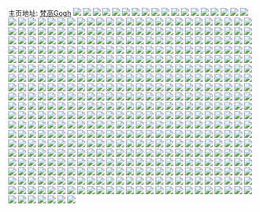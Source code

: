 主页地址: [梵高Gogh](https://weibo.com/u/1617010800) 
![](https://wx4.sinaimg.cn/mw2000/6061a070ly1gbdnd5zg1uj20u00u079x.jpg) 
![](https://wx4.sinaimg.cn/mw2000/6061a070ly1gbdnd8tidjj22o02o0npf.jpg) 
![](https://wx4.sinaimg.cn/mw2000/6061a070ly1gbdnd9nvcjj20xc0xcdtx.jpg) 
![](https://wx4.sinaimg.cn/mw2000/6061a070ly1gbdnhoi6cej21hc0u0q6r.jpg) 
![](https://wx4.sinaimg.cn/mw2000/6061a070ly1gb8yx57a8mj21hc0u0qku.jpg) 
![](https://wx4.sinaimg.cn/mw2000/6061a070ly1gb82yrov8mj213m5gr4qp.jpg) 
![](https://wx4.sinaimg.cn/mw2000/6061a070ly1gb38uq3o7qj20u01hc797.jpg) 
![](https://wx4.sinaimg.cn/mw2000/6061a070ly1gb38uqig13j20u01hc0zk.jpg) 
![](https://wx4.sinaimg.cn/mw2000/6061a070ly1gb38uqthdoj20u01hcn3q.jpg) 
![](https://wx4.sinaimg.cn/mw2000/6061a070ly1gb38ur4g1bj20u00rggp9.jpg) 
![](https://wx4.sinaimg.cn/mw2000/6061a070ly1gazzan7guej21hc1hc4qq.jpg) 
![](https://wx4.sinaimg.cn/mw2000/6061a070ly1gaobus5rpcj20xc0xcx0i.jpg) 
![](https://wx4.sinaimg.cn/mw2000/6061a070ly1gaoburu59uj20xc0xc4jw.jpg) 
![](https://wx4.sinaimg.cn/mw2000/6061a070ly1ga8v4qfbs3j20u00u07nf.jpg) 
![](https://wx4.sinaimg.cn/mw2000/6061a070ly1ga8svv19e4j215o1qikjl.jpg) 
![](https://wx4.sinaimg.cn/mw2000/6061a070ly1ga8svw2i7bj215o1qinpd.jpg) 
![](https://wx4.sinaimg.cn/mw2000/6061a070ly1ga8svxgp1oj215o5scb2e.jpg) 
![](https://wx4.sinaimg.cn/mw2000/6061a070ly1ga8svvg83qj20u01hcans.jpg) 
![](https://wx4.sinaimg.cn/mw2000/6061a070ly1g9xp0w4jrqj20s90s91b0.jpg) 
![](https://wx4.sinaimg.cn/mw2000/6061a070ly1g9xp0wlaohj20s70s7kbx.jpg) 
![](https://wx4.sinaimg.cn/mw2000/6061a070ly1g9xp0wz3xhj20s80s9dxf.jpg) 
![](https://wx4.sinaimg.cn/mw2000/6061a070ly1g9xp0x9i4cj20s50s4as7.jpg) 
![](https://wx4.sinaimg.cn/mw2000/6061a070ly1g9xiuibrskj22o02o0qv6.jpg) 
![](https://wx4.sinaimg.cn/mw2000/6061a070ly1g9xiulwfl0j22o02o0kjm.jpg) 
![](https://wx4.sinaimg.cn/mw2000/6061a070ly1g9xiuq3urvj22o02o01kz.jpg) 
![](https://wx4.sinaimg.cn/mw2000/6061a070ly1g9xiuvscqxj22o02o0npe.jpg) 
![](https://wx4.sinaimg.cn/mw2000/6061a070ly1g9xiv07r73j22o02o01kz.jpg) 
![](https://wx4.sinaimg.cn/mw2000/6061a070ly1g9xiw43x6pj21o01o07wj.jpg) 
![](https://wx4.sinaimg.cn/mw2000/6061a070ly1g9qkyrecr9j21jk1jkkjm.jpg) 
![](https://wx4.sinaimg.cn/mw2000/6061a070ly1g9qkysg55aj20jg0jgt9n.jpg) 
![](https://wx4.sinaimg.cn/mw2000/6061a070ly1g9lhese749j20c80c80t7.jpg) 
![](https://wx4.sinaimg.cn/mw2000/6061a070ly1g9imid0q8mj21c01c0u0x.jpg) 
![](https://wx4.sinaimg.cn/mw2000/6061a070ly1g9imifnchdj21c01c07wi.jpg) 
![](https://wx4.sinaimg.cn/mw2000/6061a070ly1g9imihbyyhj21c01c0kjl.jpg) 
![](https://wx4.sinaimg.cn/mw2000/6061a070ly1g9imii4skej20u00mi7kt.jpg) 
![](https://wx4.sinaimg.cn/mw2000/6061a070ly1g9imik4g4zj21c01c01ky.jpg) 
![](https://wx4.sinaimg.cn/mw2000/6061a070ly1g9imiq53xxj215o4mox6q.jpg) 
![](https://wx4.sinaimg.cn/mw2000/6061a070ly1g9f9qws6khj22o02o0kjm.jpg) 
![](https://wx4.sinaimg.cn/mw2000/6061a070ly1g9f9r62g04j22o02o0b2b.jpg) 
![](https://wx4.sinaimg.cn/mw2000/6061a070ly1g978fxasz3j22o02o0u0x.jpg) 
![](https://wx4.sinaimg.cn/mw2000/6061a070ly1g978fxw2ifj21c01c07wh.jpg) 
![](https://wx4.sinaimg.cn/mw2000/6061a070ly1g966q8yf7aj20tz0u0q5w.jpg) 
![](https://wx4.sinaimg.cn/mw2000/6061a070ly1g94mcg61fdj20u00u0wgx.jpg) 
![](https://wx4.sinaimg.cn/mw2000/6061a070ly1g91dhcwxdpj20sc0sbq8p.jpg) 
![](https://wx4.sinaimg.cn/mw2000/6061a070ly1g8yh3starqj218g0zkafj.jpg) 
![](https://wx4.sinaimg.cn/mw2000/6061a070ly1g8tj9bxvo6j21hc0u04qp.jpg) 
![](https://wx4.sinaimg.cn/mw2000/6061a070ly1g8sahqcflnj20qe1axwxu.jpg) 
![](https://wx4.sinaimg.cn/mw2000/6061a070ly1g8rztmuqksj215o5scx6s.jpg) 
![](https://wx4.sinaimg.cn/mw2000/6061a070ly1g8rztp56ryj215o5h31kz.jpg) 
![](https://wx4.sinaimg.cn/mw2000/6061a070ly1g8rztq78qxj215o9o3npf.jpg) 
![](https://wx4.sinaimg.cn/mw2000/6061a070ly1g8rztrf1zlj215o6nl4qs.jpg) 
![](https://wx4.sinaimg.cn/mw2000/6061a070ly1g8n5y644duj21jk15oqv5.jpg) 
![](https://wx4.sinaimg.cn/mw2000/6061a070ly1g8kxngtuozj21hc0u0npd.jpg) 
![](https://wx4.sinaimg.cn/mw2000/6061a070ly1g8hi3ct2fzj20u0140tt7.jpg) 
![](https://wx4.sinaimg.cn/mw2000/6061a070ly1g8hi39t2iyj21c01c01ky.jpg) 
![](https://wx4.sinaimg.cn/mw2000/6061a070ly1g8hi375mymj20u01hc4qp.jpg) 
![](https://wx4.sinaimg.cn/mw2000/6061a070ly1g8hi4ia77rj21101ji4qq.jpg) 
![](https://wx4.sinaimg.cn/mw2000/6061a070ly1g8hi4lfdvvj21c01c0qv5.jpg) 
![](https://wx4.sinaimg.cn/mw2000/6061a070ly1g8hi4ovja3j215o1jkb2a.jpg) 
![](https://wx4.sinaimg.cn/mw2000/6061a070ly1g8asnnqcxej20rs15on5r.jpg) 
![](https://wx4.sinaimg.cn/mw2000/6061a070ly1g896cdx5faj21900u0jxt.jpg) 
![](https://wx4.sinaimg.cn/mw2000/6061a070ly1g852srin7mj215o9ggqva.jpg) 
![](https://wx4.sinaimg.cn/mw2000/6061a070ly1g852svdljij215ob9mqvb.jpg) 
![](https://wx4.sinaimg.cn/mw2000/6061a070ly1g852sypfkaj215o711hdx.jpg) 
![](https://wx4.sinaimg.cn/mw2000/6061a070ly1g852usgxo1j20dc09qgmc.jpg) 
![](https://wx4.sinaimg.cn/mw2000/6061a070ly1g78jty27ggj21hc0u01kx.jpg) 
![](https://wx4.sinaimg.cn/mw2000/6061a070ly1g78jtytsf2j215o2luhdt.jpg) 
![](https://wx4.sinaimg.cn/mw2000/6061a070ly1g7zvmppgyyj20sg0sg430.jpg) 
![](https://wx4.sinaimg.cn/mw2000/6061a070ly1g7wrxui2coj20u0165grw.jpg) 
![](https://wx4.sinaimg.cn/mw2000/6061a070ly1g7olld1sfwj22xk1mc4qp.jpg) 
![](https://wx4.sinaimg.cn/mw2000/6061a070ly1g7l6y2jr6kj20sc120jwc.jpg) 
![](https://wx4.sinaimg.cn/mw2000/6061a070ly1g7l6y2yiz2j20sc0l9go0.jpg) 
![](https://wx4.sinaimg.cn/mw2000/6061a070ly1g7l6y3bvxoj20sn0lgac3.jpg) 
![](https://wx4.sinaimg.cn/mw2000/6061a070ly1g7l6y3swozj20rp0ksq4n.jpg) 
![](https://wx4.sinaimg.cn/mw2000/6061a070ly1g7l6evbkiuj215o2lrb29.jpg) 
![](https://wx4.sinaimg.cn/mw2000/6061a070ly1g77h0wdzqxj20u00u00xe.jpg) 
![](https://wx4.sinaimg.cn/mw2000/6061a070ly1g77h0wz4j6j20u00u0444.jpg) 
![](https://wx4.sinaimg.cn/mw2000/6061a070ly1g77h0yulcyj21901o0e82.jpg) 
![](https://wx4.sinaimg.cn/mw2000/6061a070ly1g77h10npo3j219c0u0b29.jpg) 
![](https://wx4.sinaimg.cn/mw2000/6061a070ly1g75z5a0ua4j21hc1hcqv5.jpg) 
![](https://wx4.sinaimg.cn/mw2000/6061a070ly1g70o9q397xj21hc0zkn5l.jpg) 
![](https://wx4.sinaimg.cn/mw2000/6061a070ly1g70a8361nmj20u00u0ap0.jpg) 
![](https://wx4.sinaimg.cn/mw2000/6061a070ly1g6y72g7ebdj21hc0u0e81.jpg) 
![](https://wx4.sinaimg.cn/mw2000/6061a070ly1g6y72fpd6bj21hc0u0kjl.jpg) 
![](https://wx4.sinaimg.cn/mw2000/6061a070ly1g6y72gmjsnj21hc0u01kx.jpg) 
![](https://wx4.sinaimg.cn/mw2000/6061a070ly1g6y78fyr8aj21hc0u0e81.jpg) 
![](https://wx4.sinaimg.cn/mw2000/6061a070ly1g6y72eeuocj21hc0u0hdt.jpg) 
![](https://wx4.sinaimg.cn/mw2000/6061a070ly1g6y78gihdpj21hc0u0e81.jpg) 
![](https://wx4.sinaimg.cn/mw2000/6061a070ly1g6y72exok7j21hc0u0hdt.jpg) 
![](https://wx4.sinaimg.cn/mw2000/6061a070ly1g6y768c4i5j21hc0u0u0x.jpg) 
![](https://wx4.sinaimg.cn/mw2000/6061a070ly1g6y75d2te5j21hc0u0qv5.jpg) 
![](https://wx4.sinaimg.cn/mw2000/6061a070ly1g6xn79u0w3j20sg0sg45x.jpg) 
![](https://wx4.sinaimg.cn/mw2000/6061a070ly1g6x6efoo5yj20sg0sgqab.jpg) 
![](https://wx4.sinaimg.cn/mw2000/6061a070ly1g6x2xs1uqmj21hc0u07wh.jpg) 
![](https://wx4.sinaimg.cn/mw2000/6061a070ly1g6qgjnqt6jj20u00u0dsy.jpg) 
![](https://wx4.sinaimg.cn/mw2000/6061a070ly1g6qgjoqpunj22o02o04qr.jpg) 
![](https://wx4.sinaimg.cn/mw2000/6061a070ly1g6owvsun1cj21o01o0e84.jpg) 
![](https://wx4.sinaimg.cn/mw2000/6061a070ly1g6mk0d58dnj20u0190k1v.jpg) 
![](https://wx4.sinaimg.cn/mw2000/6061a070ly1g6mk0dhpzbj20u0190n9k.jpg) 
![](https://wx4.sinaimg.cn/mw2000/6061a070ly1g6ln4lw91jj20u0190n9k.jpg) 
![](https://wx4.sinaimg.cn/mw2000/6061a070ly1g6leel7figj20u00u0e0c.jpg) 
![](https://wx4.sinaimg.cn/mw2000/6061a070ly1g6leemnallj21hc1hcnpd.jpg) 
![](https://wx4.sinaimg.cn/mw2000/6061a070ly1g6leenwbzsj22o02o0hdx.jpg) 
![](https://wx4.sinaimg.cn/mw2000/6061a070ly1g6leeu560fj22o02o0u12.jpg) 
![](https://wx4.sinaimg.cn/mw2000/6061a070ly1g6leeq3srnj22o02o0x6s.jpg) 
![](https://wx4.sinaimg.cn/mw2000/6061a070ly1g6leevsp6xj22o02o0b2d.jpg) 
![](https://wx4.sinaimg.cn/mw2000/6061a070ly1g6lefuocklj22o02o0b2d.jpg) 
![](https://wx4.sinaimg.cn/mw2000/6061a070ly1g6leem37pbj20u014041s.jpg) 
![](https://wx4.sinaimg.cn/mw2000/6061a070ly1g6lemjq7t6j20xb0xcdza.jpg) 
![](https://wx4.sinaimg.cn/mw2000/6061a070ly1g6kcyg6yofj20u0140wiy.jpg) 
![](https://wx4.sinaimg.cn/mw2000/6061a070ly1g6kcyfu1kcj20u0140n1k.jpg) 
![](https://wx4.sinaimg.cn/mw2000/6061a070ly1g6i3245ekrj21jk1jk1kz.jpg) 
![](https://wx4.sinaimg.cn/mw2000/6061a070ly1g6i325ct8oj21jk1jku0y.jpg) 
![](https://wx4.sinaimg.cn/mw2000/6061a070ly1g6i327mclfj21jk1jk4qr.jpg) 
![](https://wx4.sinaimg.cn/mw2000/6061a070ly1g6i328o3doj21o01o01kz.jpg) 
![](https://wx4.sinaimg.cn/mw2000/6061a070ly1g66ikwls2bj20wt0omkcu.jpg) 
![](https://wx4.sinaimg.cn/mw2000/6061a070ly1g66ikwyyoyj20vg0nl4kk.jpg) 
![](https://wx4.sinaimg.cn/mw2000/6061a070ly1g66ikxtg0yj20w90o7kew.jpg) 
![](https://wx4.sinaimg.cn/mw2000/6061a070ly1g66ikykbdnj20oh0ohh40.jpg) 
![](https://wx4.sinaimg.cn/mw2000/6061a070ly1g65ecdjihuj218y0ty1kx.jpg) 
![](https://wx4.sinaimg.cn/mw2000/6061a070ly1g650o669asj20mc0gr40i.jpg) 
![](https://wx4.sinaimg.cn/mw2000/6061a070ly1g63vdd4noqj21o01o0u0z.jpg) 
![](https://wx4.sinaimg.cn/mw2000/6061a070ly1g63vdeo0t1j21o01o0b2b.jpg) 
![](https://wx4.sinaimg.cn/mw2000/6061a070ly1g62rbrprx9j21o0190hdu.jpg) 
![](https://wx4.sinaimg.cn/mw2000/6061a070ly1g61xtkvpo9j21o0190npe.jpg) 
![](https://wx4.sinaimg.cn/mw2000/6061a070ly1g61xtn75qej21901o0u0x.jpg) 
![](https://wx4.sinaimg.cn/mw2000/6061a070ly1g5y80mf914j20u01bktbn.jpg) 
![](https://wx4.sinaimg.cn/mw2000/6061a070ly1g5y80n64zyj20ss0ssabt.jpg) 
![](https://wx4.sinaimg.cn/mw2000/6061a070ly1g5y80nesytj20u01bq0zf.jpg) 
![](https://wx4.sinaimg.cn/mw2000/6061a070ly1g5y80nnzifj20u01bngqb.jpg) 
![](https://wx4.sinaimg.cn/mw2000/6061a070ly1g5w566i5zmj20nt0xcadl.jpg) 
![](https://wx4.sinaimg.cn/mw2000/6061a070ly1g5vywf0f12j20qm0qmmym.jpg) 
![](https://wx4.sinaimg.cn/mw2000/6061a070ly1g5vywf7um1j20hs0hsjst.jpg) 
![](https://wx4.sinaimg.cn/mw2000/6061a070ly1g5qh07yql0j2112cmukjm.jpg) 
![](https://wx4.sinaimg.cn/mw2000/6061a070ly1g5qh08pwbsj215o9n9u0x.jpg) 
![](https://wx4.sinaimg.cn/mw2000/6061a070ly1g5p32x5ceej20u01hck27.jpg) 
![](https://wx4.sinaimg.cn/mw2000/6061a070ly1g5lz1kmcerj213z25oh7i.jpg) 
![](https://wx4.sinaimg.cn/mw2000/6061a070ly1g5lz1kysskj213z1wqqmc.jpg) 
![](https://wx4.sinaimg.cn/mw2000/6061a070ly1g5kh64qze1j21c01c0hdu.jpg) 
![](https://wx4.sinaimg.cn/mw2000/6061a070ly1g5kh65bs2uj21c01c0x6p.jpg) 
![](https://wx4.sinaimg.cn/mw2000/6061a070ly1g5kh65y3fhj21jk1jknpe.jpg) 
![](https://wx4.sinaimg.cn/mw2000/6061a070ly1g5kh67vmi4j21jk1jku0y.jpg) 
![](https://wx4.sinaimg.cn/mw2000/6061a070ly1g5kh68i4hpj21c01c0x6p.jpg) 
![](https://wx4.sinaimg.cn/mw2000/6061a070ly1g5kh698asrj21c01c01ky.jpg) 
![](https://wx4.sinaimg.cn/mw2000/6061a070ly1g5kh675umkj21c01c0u0x.jpg) 
![](https://wx4.sinaimg.cn/mw2000/6061a070ly1g5kh668fgsj21ha0ziaky.jpg) 
![](https://wx4.sinaimg.cn/mw2000/6061a070ly1g5fz42p1sgj21mc1mc7wi.jpg) 
![](https://wx4.sinaimg.cn/mw2000/6061a070ly1g5fz43i0m7j21mc1mc1kz.jpg) 
![](https://wx4.sinaimg.cn/mw2000/6061a070ly1g5fz44pgexj21mc1mc7wi.jpg) 
![](https://wx4.sinaimg.cn/mw2000/6061a070ly1g5fz45l0tfj21mc1mcqv6.jpg) 
![](https://wx4.sinaimg.cn/mw2000/6061a070ly1g5euf3g13cj20u00u0q7t.jpg) 
![](https://wx4.sinaimg.cn/mw2000/6061a070ly1g57s1tkjxgj22o02o07wj.jpg) 
![](https://wx4.sinaimg.cn/mw2000/6061a070ly1g57s1ulqcbj22o02o0npe.jpg) 
![](https://wx4.sinaimg.cn/mw2000/6061a070ly1g57s1vkwgrj22o02o0hdu.jpg) 
![](https://wx4.sinaimg.cn/mw2000/6061a070ly1g57s1wm2kpj22o02o04qq.jpg) 
![](https://wx4.sinaimg.cn/mw2000/6061a070ly1g57s1xazzgj22o02o0kjm.jpg) 
![](https://wx4.sinaimg.cn/mw2000/6061a070ly1g57s1xuzxuj21o0190npd.jpg) 
![](https://wx4.sinaimg.cn/mw2000/6061a070ly1g5516ak4r5j20u0706h9w.jpg) 
![](https://wx4.sinaimg.cn/mw2000/6061a070ly1g53rx7mth5j22o02o01l1.jpg) 
![](https://wx4.sinaimg.cn/mw2000/6061a070ly1g53rxlxiqgj22o02o0u10.jpg) 
![](https://wx4.sinaimg.cn/mw2000/6061a070ly1g4zo8b42o1j20u00vyqat.jpg) 
![](https://wx4.sinaimg.cn/mw2000/6061a070ly1g4zo8jw7q5j20u0145n8a.jpg) 
![](https://wx4.sinaimg.cn/mw2000/6061a070ly1g4zo8arlq5j20b6098gmc.jpg) 
![](https://wx4.sinaimg.cn/mw2000/6061a070ly1g4xecd929vj20u019044s.jpg) 
![](https://wx4.sinaimg.cn/mw2000/6061a070ly1g4wnz9igtjj22o02o0qv6.jpg) 
![](https://wx4.sinaimg.cn/mw2000/6061a070ly1g4woaa0t0dj20b50caaaf.jpg) 
![](https://wx4.sinaimg.cn/mw2000/6061a070ly1g4v6nlmtwhj20u00u0gsy.jpg) 
![](https://wx4.sinaimg.cn/mw2000/6061a070ly1g4qhanf9y3j23k02o0qvd.jpg) 
![](https://wx4.sinaimg.cn/mw2000/6061a070ly1g4qhawxfi1j22o03k01l7.jpg) 
![](https://wx4.sinaimg.cn/mw2000/6061a070ly1g4qh6ucif7j22o03k0e8c.jpg) 
![](https://wx4.sinaimg.cn/mw2000/6061a070ly1g4qh7o4mwvj23k02o0he0.jpg) 
![](https://wx4.sinaimg.cn/mw2000/6061a070ly1g4qh8efmorj22o03k07ws.jpg) 
![](https://wx4.sinaimg.cn/mw2000/6061a070ly1g4qh7zv21rj23k02o0e88.jpg) 
![](https://wx4.sinaimg.cn/mw2000/6061a070ly1g4qh799w00j22o03k0npm.jpg) 
![](https://wx4.sinaimg.cn/mw2000/6061a070ly1g4lz197nv5j20u016ntk4.jpg) 
![](https://wx4.sinaimg.cn/mw2000/6061a070ly1g4lz19g6u5j20u01begxc.jpg) 
![](https://wx4.sinaimg.cn/mw2000/6061a070ly1g4lz19riuaj20u017nk22.jpg) 
![](https://wx4.sinaimg.cn/mw2000/6061a070ly1g4kczmhkujj22o02o0kjo.jpg) 
![](https://wx4.sinaimg.cn/mw2000/6061a070ly1g4kczkbjunj22o02o0kjn.jpg) 
![](https://wx4.sinaimg.cn/mw2000/6061a070ly1g4kczoq7pxj22o02o0b2d.jpg) 
![](https://wx4.sinaimg.cn/mw2000/6061a070ly1g4kczipcrwj20rl0zkgna.jpg) 
![](https://wx4.sinaimg.cn/mw2000/6061a070ly1g4hzj4p8rfj20n00mzwfo.jpg) 
![](https://wx4.sinaimg.cn/mw2000/6061a070ly1g4fv4cqs66j22dc35sb2g.jpg) 
![](https://wx4.sinaimg.cn/mw2000/6061a070ly1g4dadnxb8cj20u00u0juu.jpg) 
![](https://wx4.sinaimg.cn/mw2000/6061a070ly1g4dadnnr1bj20u00tzadp.jpg) 
![](https://wx4.sinaimg.cn/mw2000/6061a070ly1g490hvl3k2j21o01o0u0y.jpg) 
![](https://wx4.sinaimg.cn/mw2000/6061a070ly1g490huimn1j21hc1hc7wh.jpg) 
![](https://wx4.sinaimg.cn/mw2000/6061a070ly1g490htux49j22o02o0hdx.jpg) 
![](https://wx4.sinaimg.cn/mw2000/6061a070ly1g490hx7b31j21o01o0x6q.jpg) 
![](https://wx4.sinaimg.cn/mw2000/6061a070ly1g490hymmlxj22o02o0qv6.jpg) 
![](https://wx4.sinaimg.cn/mw2000/6061a070ly1g490hzvbgqj22o02o04qr.jpg) 
![](https://wx4.sinaimg.cn/mw2000/6061a070ly1g435n7lsuuj20ku15on1t.jpg) 
![](https://wx4.sinaimg.cn/mw2000/6061a070ly1g42a0dj3k3j20sg0sg40y.jpg) 
![](https://wx4.sinaimg.cn/mw2000/6061a070ly1g42a0du1qdj20k00k0aay.jpg) 
![](https://wx4.sinaimg.cn/mw2000/6061a070ly1g40la1ac40j20u00u0q4q.jpg) 
![](https://wx4.sinaimg.cn/mw2000/6061a070ly1g3zyvaw3cjj20sg0sg78o.jpg) 
![](https://wx4.sinaimg.cn/mw2000/6061a070ly1g3tvvshj7gj215o0rsade.jpg) 
![](https://wx4.sinaimg.cn/mw2000/6061a070ly1g3xmxay883j20q70q8k9z.jpg) 
![](https://wx4.sinaimg.cn/mw2000/6061a070ly1g3xmxbaoboj20e80e8aeq.jpg) 
![](https://wx4.sinaimg.cn/mw2000/6061a070ly1g3x6cwz8lmj22o02o0qv6.jpg) 
![](https://wx4.sinaimg.cn/mw2000/6061a070ly1g3x6czhhdgj22o02o0x6q.jpg) 
![](https://wx4.sinaimg.cn/mw2000/6061a070ly1g3x6d4c514j22o02o0he1.jpg) 
![](https://wx4.sinaimg.cn/mw2000/6061a070ly1g3x6d6qrhjj22o02o0hdu.jpg) 
![](https://wx4.sinaimg.cn/mw2000/6061a070ly1g3x6d84t5oj22o02o07wi.jpg) 
![](https://wx4.sinaimg.cn/mw2000/6061a070ly1g3x6dipwwdj20u00u076v.jpg) 
![](https://wx4.sinaimg.cn/mw2000/6061a070ly1g3spq78ushj22o02o0x6p.jpg) 
![](https://wx4.sinaimg.cn/mw2000/6061a070ly1g3n9xuf1a4j22o02o0e82.jpg) 
![](https://wx4.sinaimg.cn/mw2000/6061a070ly1g3n9xt6idrj22o02o0b2a.jpg) 
![](https://wx4.sinaimg.cn/mw2000/6061a070ly1g3joms9ifdj20d70d70tn.jpg) 
![](https://wx4.sinaimg.cn/mw2000/6061a070ly1g3g1puqreaj22o02o0e83.jpg) 
![](https://wx4.sinaimg.cn/mw2000/6061a070ly1g3djx0oxy7j20u01hcdmi.jpg) 
![](https://wx4.sinaimg.cn/mw2000/6061a070ly1g3djx10whyj20u01hcagc.jpg) 
![](https://wx4.sinaimg.cn/mw2000/6061a070ly1g3djx1bp5pj20u01hcdm8.jpg) 
![](https://wx4.sinaimg.cn/mw2000/6061a070ly1g3djx1zoxcj20u01hcdnz.jpg) 
![](https://wx4.sinaimg.cn/mw2000/6061a070ly1g3bmd0a0w1j21o01o0x6q.jpg) 
![](https://wx4.sinaimg.cn/mw2000/6061a070ly1g3bmd1lguyj21o01o0npe.jpg) 
![](https://wx4.sinaimg.cn/mw2000/6061a070ly1g3af2lncq6j23k02o0npi.jpg) 
![](https://wx4.sinaimg.cn/mw2000/6061a070ly1g30w9gwqewj20u00u0n53.jpg) 
![](https://wx4.sinaimg.cn/mw2000/6061a070ly1g30w9h7snsj20u00u0qb7.jpg) 
![](https://wx4.sinaimg.cn/mw2000/6061a070ly1g30r3fc0svj20u016xq5q.jpg) 
![](https://wx4.sinaimg.cn/mw2000/6061a070ly1g2wijdgwn6j20se0setef.jpg) 
![](https://wx4.sinaimg.cn/mw2000/6061a070ly1g2pqf8iejwj20u01hb7ed.jpg) 
![](https://wx4.sinaimg.cn/mw2000/6061a070ly1g2k256kfygj20rs0yt7hl.jpg) 
![](https://wx4.sinaimg.cn/mw2000/6061a070ly1g2k254o8dxj20rs0vaqhg.jpg) 
![](https://wx4.sinaimg.cn/mw2000/6061a070ly1g2k250lis0j20rs0van7h.jpg) 
![](https://wx4.sinaimg.cn/mw2000/6061a070ly1g2k252ufrxj20rs1qke3e.jpg) 
![](https://wx4.sinaimg.cn/mw2000/6061a070ly1g2f1ljustyj22o02o0x6q.jpg) 
![](https://wx4.sinaimg.cn/mw2000/6061a070ly1g2f1lsozfuj22o02o0x6q.jpg) 
![](https://wx4.sinaimg.cn/mw2000/6061a070ly1g2f1m2ew8vj22o02o07wj.jpg) 
![](https://wx4.sinaimg.cn/mw2000/6061a070ly1g2f1lx52t4j22o02o0npe.jpg) 
![](https://wx4.sinaimg.cn/mw2000/6061a070ly1g2f1njhmtmj20u00u0wkv.jpg) 
![](https://wx4.sinaimg.cn/mw2000/6061a070ly1g2f1oijtjzj20go0d6jw4.jpg) 
![](https://wx4.sinaimg.cn/mw2000/6061a070ly1g2e6ap4cmgj20u00u0n1g.jpg) 
![](https://wx4.sinaimg.cn/mw2000/6061a070ly1g2e6apt3ckj20u00u0n1g.jpg) 
![](https://wx4.sinaimg.cn/mw2000/6061a070ly1g2cec59he4j20qo0qo766.jpg) 
![](https://wx4.sinaimg.cn/mw2000/6061a070ly1g2al34s7ntj20zu0zvttr.jpg) 
![](https://wx4.sinaimg.cn/mw2000/6061a070ly1g2al36m375j21o01o0hdu.jpg) 
![](https://wx4.sinaimg.cn/mw2000/6061a070ly1g272ykq2p8j22o02o0b2a.jpg) 
![](https://wx4.sinaimg.cn/mw2000/6061a070ly1g1z35qzyiuj20xc1e0n46.jpg) 
![](https://wx4.sinaimg.cn/mw2000/6061a070ly1g1z35rfzloj20xc1e044w.jpg) 
![](https://wx4.sinaimg.cn/mw2000/6061a070ly1g1z35rockhj20ww1dcjxp.jpg) 
![](https://wx4.sinaimg.cn/mw2000/6061a070ly1g1xwwujvq3j212l0tugzs.jpg) 
![](https://wx4.sinaimg.cn/mw2000/6061a070ly1g1xs0mlnhxj22o02o0u0y.jpg) 
![](https://wx4.sinaimg.cn/mw2000/6061a070ly1g1xs0rqs3qj22o02o0u0y.jpg) 
![](https://wx4.sinaimg.cn/mw2000/6061a070ly1g1xs0yj3m6j22o02o0u0y.jpg) 
![](https://wx4.sinaimg.cn/mw2000/6061a070ly1g1okygn30cj21c01c0hdt.jpg) 
![](https://wx4.sinaimg.cn/mw2000/6061a070ly1g1o70n8nxuj20u018ltdz.jpg) 
![](https://wx4.sinaimg.cn/mw2000/6061a070ly1g1o70mp9y9j20u00u0ady.jpg) 
![](https://wx4.sinaimg.cn/mw2000/6061a070ly1g1jgat1kn0j205s05smx8.jpg) 
![](https://wx4.sinaimg.cn/mw2000/6061a070ly1g1ivrjck5wj20u00u0aep.jpg) 
![](https://wx4.sinaimg.cn/mw2000/6061a070ly1g1agvvp5uuj22o02o01kz.jpg) 
![](https://wx4.sinaimg.cn/mw2000/6061a070ly1g1agvfenskj22o02o0u0y.jpg) 
![](https://wx4.sinaimg.cn/mw2000/6061a070ly1g1agv86vapj22o02o07wi.jpg) 
![](https://wx4.sinaimg.cn/mw2000/6061a070ly1g1agvn1y1kj22o02o0npe.jpg) 
![](https://wx4.sinaimg.cn/mw2000/6061a070ly1g1agv59h6nj22o02o07wi.jpg) 
![](https://wx4.sinaimg.cn/mw2000/6061a070ly1g1agvj8qeyj22o02o0x6q.jpg) 
![](https://wx4.sinaimg.cn/mw2000/6061a070ly1g1agvqpnv0j22o02o0x6q.jpg) 
![](https://wx4.sinaimg.cn/mw2000/6061a070ly1g1agvbj9a4j22o02o0e82.jpg) 
![](https://wx4.sinaimg.cn/mw2000/6061a070ly1g1agv2dk4ij20u00u0twm.jpg) 
![](https://wx4.sinaimg.cn/mw2000/6061a070ly1g17uk3aosqj22o02o0b2b.jpg) 
![](https://wx4.sinaimg.cn/mw2000/6061a070gy1g151jkgup0j21901o0x6q.jpg) 
![](https://wx4.sinaimg.cn/mw2000/6061a070gy1g14yfg6t7fj22o02o0kjm.jpg) 
![](https://wx4.sinaimg.cn/mw2000/6061a070gy1g14yfbrryxj21o01o0qfo.jpg) 
![](https://wx4.sinaimg.cn/mw2000/6061a070gy1g14yfcnzojj22o02o04qq.jpg) 
![](https://wx4.sinaimg.cn/mw2000/6061a070gy1g14yff8uq0j22o02o0npe.jpg) 
![](https://wx4.sinaimg.cn/mw2000/6061a070ly1g13f1wiescj20aw0awglo.jpg) 
![](https://wx4.sinaimg.cn/mw2000/6061a070ly1g12of2qexoj23k02o0x6p.jpg) 
![](https://wx4.sinaimg.cn/mw2000/6061a070ly1g11m84j4hbj22o02o0u0x.jpg) 
![](https://wx4.sinaimg.cn/mw2000/6061a070ly1g108s5pn3vj235s23ywoi.jpg) 
![](https://wx4.sinaimg.cn/mw2000/6061a070ly1g0z0969qauj20sg0sg0u4.jpg) 
![](https://wx4.sinaimg.cn/mw2000/6061a070ly1g0xvwio72ej22o02o0hdu.jpg) 
![](https://wx4.sinaimg.cn/mw2000/6061a070ly1g0xj3ykg09j20u00ry773.jpg) 
![](https://wx4.sinaimg.cn/mw2000/6061a070ly1g0wqxa8wfpj21hc1hckjl.jpg) 
![](https://wx4.sinaimg.cn/mw2000/6061a070ly1g0wr2zta3nj20c80c8aa2.jpg) 
![](https://wx4.sinaimg.cn/mw2000/6061a070ly1g0wqxmzxwrj21hc1hcqv5.jpg) 
![](https://wx4.sinaimg.cn/mw2000/6061a070ly1g0u12wq0gsj22o02o04qu.jpg) 
![](https://wx4.sinaimg.cn/mw2000/6061a070ly1g0t2nqzcavj20b40b4dg0.jpg) 
![](https://wx4.sinaimg.cn/mw2000/6061a070ly1g0r21hotdgj20sg0sg752.jpg) 
![](https://wx4.sinaimg.cn/mw2000/6061a070ly1g0hmhjtjkjj20kn0fhtb6.jpg) 
![](https://wx4.sinaimg.cn/mw2000/6061a070ly1g0gp37teb8j20u00mi0ul.jpg) 
![](https://wx4.sinaimg.cn/mw2000/6061a070ly1g0dc47jwigj22o02o0b2b.jpg) 
![](https://wx4.sinaimg.cn/mw2000/6061a070ly1g0d003i4grj20t616f792.jpg) 
![](https://wx4.sinaimg.cn/mw2000/6061a070ly1g0d0043ao0j20t618smzs.jpg) 
![](https://wx4.sinaimg.cn/mw2000/6061a070ly1g0d004mwj6j20t619ydjk.jpg) 
![](https://wx4.sinaimg.cn/mw2000/6061a070ly1g0b0rltt1sj21hc1hc7ls.jpg) 
![](https://wx4.sinaimg.cn/mw2000/6061a070ly1g0b0rmeiuvj20sg0sg75x.jpg) 
![](https://wx4.sinaimg.cn/mw2000/6061a070ly1g0ah8cv4v4j20u00amgmg.jpg) 
![](https://wx4.sinaimg.cn/mw2000/6061a070ly1g0ah8d61fxj20u00b3js7.jpg) 
![](https://wx4.sinaimg.cn/mw2000/6061a070ly1g0ah9hds9nj20am09edfz.jpg) 
![](https://wx4.sinaimg.cn/mw2000/6061a070ly1g0ah9hngsvj207506zglk.jpg) 
![](https://wx4.sinaimg.cn/mw2000/6061a070ly1g03zn3olf2j22o02o01kz.jpg) 
![](https://wx4.sinaimg.cn/mw2000/6061a070gy1g01b1u4erlj20hq0fl0t8.jpg) 
![](https://wx4.sinaimg.cn/mw2000/6061a070ly1fzvy3zkm64j22o02o0qv6.jpg) 
![](https://wx4.sinaimg.cn/mw2000/6061a070ly1fzjaz9pz2sj21z41z4x6p.jpg) 
![](https://wx4.sinaimg.cn/mw2000/6061a070ly1fzj0wu3oxrj20pz051dga.jpg) 
![](https://wx4.sinaimg.cn/mw2000/6061a070ly1fzj0x9acn4j20qk0a574q.jpg) 
![](https://wx4.sinaimg.cn/mw2000/6061a070ly1fzgvjacmvfj20qo0qoabi.jpg) 
![](https://wx4.sinaimg.cn/mw2000/6061a070ly1fz605ythg6j20b809sq36.jpg) 
![](https://wx4.sinaimg.cn/mw2000/6061a070ly1fz3okv4p6dj20q00pz0vu.jpg) 
![](https://wx4.sinaimg.cn/mw2000/6061a070ly1fz3ojyb1v0j20rx1d3ar2.jpg) 
![](https://wx4.sinaimg.cn/mw2000/6061a070ly1fz3okvo0m3j20rx0rxq6r.jpg) 
![](https://wx4.sinaimg.cn/mw2000/6061a070ly1fyj921sgvvj223k1hjqij.jpg) 
![](https://wx4.sinaimg.cn/mw2000/6061a070ly1fya0bpkq27j20u00u0q8o.jpg) 
![](https://wx4.sinaimg.cn/mw2000/6061a070ly1fy8lo884v5j20xc18g7us.jpg) 
![](https://wx4.sinaimg.cn/mw2000/6061a070ly1fy7gb66nw2j20sg0sgdhd.jpg) 
![](https://wx4.sinaimg.cn/mw2000/6061a070ly1fy7gb6tyixj21hc1hc4qp.jpg) 
![](https://wx4.sinaimg.cn/mw2000/6061a070ly1fy5e3d0qu7j21z41ed4ep.jpg) 
![](https://wx4.sinaimg.cn/mw2000/6061a070ly1fy56fqx9h1j21z41z4e83.jpg) 
![](https://wx4.sinaimg.cn/mw2000/6061a070ly1fy56edkfhjj21z41z47wj.jpg) 
![](https://wx4.sinaimg.cn/mw2000/6061a070ly1fy0wj7e3hnj22o02o0qv6.jpg) 
![](https://wx4.sinaimg.cn/mw2000/6061a070ly1fxuzk3gxokj20sg0sghdt.jpg) 
![](https://wx4.sinaimg.cn/mw2000/6061a070ly1fxuzk1uwlmj20sg0sge81.jpg) 
![](https://wx4.sinaimg.cn/mw2000/6061a070ly1fxuzjz59e3j20sg1ek1ky.jpg) 
![](https://wx4.sinaimg.cn/mw2000/6061a070ly1fxnydof6qoj20sg0sgaep.jpg) 
![](https://wx4.sinaimg.cn/mw2000/6061a070ly1fxlt10pcebj20sg0sgdp7.jpg) 
![](https://wx4.sinaimg.cn/mw2000/6061a070ly1fxlq7wwocqj21z41behdt.jpg) 
![](https://wx4.sinaimg.cn/mw2000/6061a070ly1fxjkdkviprj20qo0qotd3.jpg) 
![](https://wx4.sinaimg.cn/mw2000/6061a070ly1fxflfo5d1vj21hc1hcqv5.jpg) 
![](https://wx4.sinaimg.cn/mw2000/6061a070ly1fxflfqh574j21hc1hc4qq.jpg) 
![](https://wx4.sinaimg.cn/mw2000/6061a070ly1fxflfsjx6zj21hc1hcx6p.jpg) 
![](https://wx4.sinaimg.cn/mw2000/6061a070ly1fxflgcgfamj20u00u0thy.jpg) 
![](https://wx4.sinaimg.cn/mw2000/6061a070ly1fxdrss3wepj22o02o0u0y.jpg) 
![](https://wx4.sinaimg.cn/mw2000/6061a070ly1fx82818ug1j21vb1eh1kx.jpg) 
![](https://wx4.sinaimg.cn/mw2000/6061a070ly1fx4bkerqkfj22o02o0b2a.jpg) 
![](https://wx4.sinaimg.cn/mw2000/6061a070ly1fwxhq5gw54j22o02o0qv6.jpg) 
![](https://wx4.sinaimg.cn/mw2000/6061a070ly1fwxhqvflgvj21400u01it.jpg) 
![](https://wx4.sinaimg.cn/mw2000/6061a070ly1fwxhqdy65sj22o02o0qv5.jpg) 
![](https://wx4.sinaimg.cn/mw2000/6061a070ly1fwxhqpzrgbj22o02o0e83.jpg) 
![](https://wx4.sinaimg.cn/mw2000/6061a070ly1fwv77rh5vwj22o02o0qv7.jpg) 
![](https://wx4.sinaimg.cn/mw2000/6061a070ly1fwu28rsu3aj20u01d315k.jpg) 
![](https://wx4.sinaimg.cn/mw2000/6061a070ly1fwu28sl25vj20u01d7af0.jpg) 
![](https://wx4.sinaimg.cn/mw2000/6061a070ly1fwroqe7x40j22o02o07wh.jpg) 
![](https://wx4.sinaimg.cn/mw2000/6061a070ly1fwroqjbtz3j22o02o0kjl.jpg) 
![](https://wx4.sinaimg.cn/mw2000/6061a070ly1fwroqgsag7j22o02o0kjl.jpg) 
![](https://wx4.sinaimg.cn/mw2000/6061a070ly1fwkxdqxk8aj21kw2dcqv7.jpg) 
![](https://wx4.sinaimg.cn/mw2000/6061a070ly1fwctzuyz7ej203c030a9u.jpg) 
![](https://wx4.sinaimg.cn/mw2000/6061a070ly1fw85dut9ksj21z41z4npf.jpg) 
![](https://wx4.sinaimg.cn/mw2000/6061a070ly1fw85ef5h7gj21z41z4qv6.jpg) 
![](https://wx4.sinaimg.cn/mw2000/6061a070ly1fw10ov9ne3j21z41hc1kz.jpg) 
![](https://wx4.sinaimg.cn/mw2000/6061a070ly1fw10jz5h94j23k02o0hdv.jpg) 
![](https://wx4.sinaimg.cn/mw2000/6061a070ly1fvxj41y070j21c01c0u0x.jpg) 
![](https://wx4.sinaimg.cn/mw2000/6061a070ly1fvwd1346v5j22o02o0qv6.jpg) 
![](https://wx4.sinaimg.cn/mw2000/6061a070ly1fvucs0rj1sj20xc18g4l3.jpg) 
![](https://wx4.sinaimg.cn/mw2000/6061a070ly1fvucs68ox4j21hc0u0qv5.jpg) 
![](https://wx4.sinaimg.cn/mw2000/6061a070ly1fvucs3kfj1j21hc0u0u0x.jpg) 
![](https://wx4.sinaimg.cn/mw2000/6061a070ly1fvucs8m4nyj21hc0u0kjl.jpg) 
![](https://wx4.sinaimg.cn/mw2000/6061a070ly1fvroybvavcj21z41z41kz.jpg) 
![](https://wx4.sinaimg.cn/mw2000/6061a070ly1fvroy83zklj22o02o0hdu.jpg) 
![](https://wx4.sinaimg.cn/mw2000/6061a070ly1fvp6y4xdsbj20u0140b29.jpg) 
![](https://wx4.sinaimg.cn/mw2000/6061a070ly1fvp6y2x59qj20xc18gkil.jpg) 
![](https://wx4.sinaimg.cn/mw2000/6061a070ly1fvp6y5wzwaj215o15oqlw.jpg) 
![](https://wx4.sinaimg.cn/mw2000/6061a070ly1fvp6y68qfxj21f41f3q37.jpg) 
![](https://wx4.sinaimg.cn/mw2000/6061a070ly1fvn58tt2atj21z41hc77u.jpg) 
![](https://wx4.sinaimg.cn/mw2000/6061a070ly1fvkleask31j20qo0qon1y.jpg) 
![](https://wx4.sinaimg.cn/mw2000/6061a070ly1fvklevky4vj21hc1hce81.jpg) 
![](https://wx4.sinaimg.cn/mw2000/6061a070ly1fvju7kic0pj20qn1o0n58.jpg) 
![](https://wx4.sinaimg.cn/mw2000/6061a070ly1fvju7l4vl6j20lb1o0wjr.jpg) 
![](https://wx4.sinaimg.cn/mw2000/6061a070ly1fvcvwn0e4ej20u01hcnci.jpg) 
![](https://wx4.sinaimg.cn/mw2000/6061a070ly1fv9byjxlpnj21rl1rl4qp.jpg) 
![](https://wx4.sinaimg.cn/mw2000/6061a070ly1fv77rnrka0j20u00u0q68.jpg) 
![](https://wx4.sinaimg.cn/mw2000/6061a070ly1fv6ssmhqhvj22o02o01kz.jpg) 
![](https://wx4.sinaimg.cn/mw2000/6061a070ly1fv6ss14tofj205i05ia9w.jpg) 
![](https://wx4.sinaimg.cn/mw2000/6061a070ly1fv4my12zmnj22o02o0u0x.jpg) 
![](https://wx4.sinaimg.cn/mw2000/6061a070ly1fv4my3s2dnj22o02o0x6q.jpg) 
![](https://wx4.sinaimg.cn/mw2000/6061a070ly1fv4my43qk6j20go0goad5.jpg) 
![](https://wx4.sinaimg.cn/mw2000/6061a070ly1fv49tiaawkj20v912en2n.jpg) 
![](https://wx4.sinaimg.cn/mw2000/6061a070ly1fv49tiqxfjj20v911m0y6.jpg) 
![](https://wx4.sinaimg.cn/mw2000/6061a070ly1fv17bhvg2vj20qo12twh0.jpg) 
![](https://wx4.sinaimg.cn/mw2000/6061a070ly1fuymmh3vscj21rl1rlh48.jpg) 
![](https://wx4.sinaimg.cn/mw2000/6061a070ly1fuujiuxsjxj22o02o0qv7.jpg) 
![](https://wx4.sinaimg.cn/mw2000/6061a070ly1fus6uttgtvj20yi0pw7bc.jpg) 
![](https://wx4.sinaimg.cn/mw2000/6061a070ly1furktlth06j204c03fweh.jpg) 
![](https://wx4.sinaimg.cn/mw2000/6061a070ly1fuppwkpsm1j21jk2bcalz.jpg) 
![](https://wx4.sinaimg.cn/mw2000/6061a070ly1fuiwhgog8rj20rs4mou0z.jpg) 
![](https://wx4.sinaimg.cn/mw2000/6061a070ly1fue0xvr32gj20ip0iomy3.jpg) 
![](https://wx4.sinaimg.cn/mw2000/6061a070ly1fubh6pck5kj22o03c0x6r.jpg) 
![](https://wx4.sinaimg.cn/mw2000/6061a070ly1fu60f85l9kj22o02o01l0.jpg) 
![](https://wx4.sinaimg.cn/mw2000/6061a070ly1fu60f5b751j22o02o0x6r.jpg) 
![](https://wx4.sinaimg.cn/mw2000/6061a070ly1fu60fftgtij22o02o04qs.jpg) 
![](https://wx4.sinaimg.cn/mw2000/6061a070ly1fu60f9pihzj22o02o0npf.jpg) 
![](https://wx4.sinaimg.cn/mw2000/6061a070ly1fu60fc1pilj22o02o0kjn.jpg) 
![](https://wx4.sinaimg.cn/mw2000/6061a070ly1fu60fe4oupj22o02o04qs.jpg) 
![](https://wx4.sinaimg.cn/mw2000/6061a070ly1fu60f6qnt4j22o02o0x6p.jpg) 
![](https://wx4.sinaimg.cn/mw2000/6061a070ly1fu60h9dtl0j22o02o0kjl.jpg) 
![](https://wx4.sinaimg.cn/mw2000/6061a070ly1fu60fa2q31j20yn0ynq6v.jpg) 
![](https://wx4.sinaimg.cn/mw2000/6061a070gy1fu3rzetmmmj22o02o0u0x.jpg) 
![](https://wx4.sinaimg.cn/mw2000/6061a070gy1fu2jg5dr9jj22o02o0e82.jpg) 
![](https://wx4.sinaimg.cn/mw2000/6061a070ly1fu1hz7d2gmj23k02o07wj.jpg) 
![](https://wx4.sinaimg.cn/mw2000/6061a070ly1fu1hxtbgc0j21j221ftp2.jpg) 
![](https://wx4.sinaimg.cn/mw2000/6061a070ly1ftvoq78n2rj23k02o0u0z.jpg) 
![](https://wx4.sinaimg.cn/mw2000/6061a070ly1ftvoqd52uhj21hc1hcb29.jpg) 
![](https://wx4.sinaimg.cn/mw2000/6061a070ly1ftua1a7zoej22o02o01l0.jpg) 
![](https://wx4.sinaimg.cn/mw2000/6061a070ly1ftua1b9c4mj22o02o0qv6.jpg) 
![](https://wx4.sinaimg.cn/mw2000/6061a070ly1ftua191gwej21rl1rl4p5.jpg) 
![](https://wx4.sinaimg.cn/mw2000/6061a070ly1fts3t197fgj2190190u0x.jpg) 
![](https://wx4.sinaimg.cn/mw2000/6061a070ly1ftotwmnlmsj22o02o0u0z.jpg) 
![](https://wx4.sinaimg.cn/mw2000/6061a070ly1ftnh3r9s34j20q61bj11f.jpg) 
![](https://wx4.sinaimg.cn/mw2000/6061a070ly1ftnh3rw3p2j20ka0k9gzm.jpg) 
![](https://wx4.sinaimg.cn/mw2000/6061a070ly1ftm5ordhv9j22o02o0u10.jpg) 
![](https://wx4.sinaimg.cn/mw2000/6061a070ly1ftm5p2jtnzj22o02o0hdu.jpg) 
![](https://wx4.sinaimg.cn/mw2000/6061a070ly1ftm5p9ji6vj22o02o0qv6.jpg) 
![](https://wx4.sinaimg.cn/mw2000/6061a070ly1ftm5pmd42kj22o02o0kjm.jpg) 
![](https://wx4.sinaimg.cn/mw2000/6061a070ly1ftm5q1s8c8j22o02o0u0z.jpg) 
![](https://wx4.sinaimg.cn/mw2000/6061a070ly1ftm5q8h3lij22o02o01ky.jpg) 
![](https://wx4.sinaimg.cn/mw2000/6061a070ly1fthj3mjtauj2192192e81.jpg) 
![](https://wx4.sinaimg.cn/mw2000/6061a070ly1fthj3k51r2j21o01o0kjm.jpg) 
![](https://wx4.sinaimg.cn/mw2000/6061a070ly1fthj3rx383j22o02o0npf.jpg) 
![](https://wx4.sinaimg.cn/mw2000/6061a070ly1fswtkvill8j218b18bdjo.jpg) 
![](https://wx4.sinaimg.cn/mw2000/6061a070ly1fsrv1q447vj20u019k47e.jpg) 
![](https://wx4.sinaimg.cn/mw2000/6061a070ly1fsr7vinxlij218x18x1kx.jpg) 
![](https://wx4.sinaimg.cn/mw2000/6061a070ly1fsr7vng7auj22o02o0kjm.jpg) 
![](https://wx4.sinaimg.cn/mw2000/6061a070ly1fsr7vbpqrgj22o02o0kjm.jpg) 
![](https://wx4.sinaimg.cn/mw2000/6061a070ly1fsr7vfz04aj22o02o0hdu.jpg) 
![](https://wx4.sinaimg.cn/mw2000/6061a070ly1fsr7w7t54xj22o02o0qv7.jpg) 
![](https://wx4.sinaimg.cn/mw2000/6061a070ly1fsofqsy5i4j21rl1rl19x.jpg) 
![](https://wx4.sinaimg.cn/mw2000/6061a070ly1fsj5gsvi6sj22o02o04qr.jpg) 
![](https://wx4.sinaimg.cn/mw2000/6061a070ly1fsj5w8p8fbj22o02o0npd.jpg) 
![](https://wx4.sinaimg.cn/mw2000/6061a070ly1fsj5gzjj4hj22o02o0x6r.jpg) 
![](https://wx4.sinaimg.cn/mw2000/6061a070ly1fsj5h1mzksj20hs0hsq67.jpg) 
![](https://wx4.sinaimg.cn/mw2000/6061a070ly1fshxd8dekjj21rl1rl7wh.jpg) 
![](https://wx4.sinaimg.cn/mw2000/6061a070ly1fsawxmbwesj20k00da0tx.jpg) 
![](https://wx4.sinaimg.cn/mw2000/6061a070ly1fs9nmv5vl3j21rl1rlaot.jpg) 
![](https://wx4.sinaimg.cn/mw2000/6061a070ly1fs9nmysenpj20sg0sgabo.jpg) 
![](https://wx4.sinaimg.cn/mw2000/6061a070ly1fs8wd5pd79j22o02o04qr.jpg) 
![](https://wx4.sinaimg.cn/mw2000/6061a070ly1fs8wd9xki2j22o02o0x6q.jpg) 
![](https://wx4.sinaimg.cn/mw2000/6061a070ly1fs8wdbw6yxj21j221f1kx.jpg) 
![](https://wx4.sinaimg.cn/mw2000/6061a070ly1fs8wfxnngcj22o02o0x6t.jpg) 
![](https://wx4.sinaimg.cn/mw2000/6061a070ly1fs8wdu4x58j22o02o01kz.jpg) 
![](https://wx4.sinaimg.cn/mw2000/6061a070ly1fs8wnn806cj20rs0rsgq1.jpg) 
![](https://wx4.sinaimg.cn/mw2000/6061a070ly1fs8wnrpzbzj21jk1jk16j.jpg) 
![](https://wx4.sinaimg.cn/mw2000/6061a070ly1fs8wu30igyj20cv07st9m.jpg) 
![](https://wx4.sinaimg.cn/mw2000/6061a070ly1fs30ywj6ogj20u00u03zm.jpg) 
![](https://wx4.sinaimg.cn/mw2000/6061a070ly1fs30yxo3pwj20tz0witca.jpg) 
![](https://wx4.sinaimg.cn/mw2000/6061a070ly1fs30yy60wmj20c80c8gls.jpg) 
![](https://wx4.sinaimg.cn/mw2000/6061a070ly1frydw60mzxj20sg0sgdhe.jpg) 
![](https://wx4.sinaimg.cn/mw2000/6061a070ly1frvx9ur2rtj20sg0g0whm.jpg) 
![](https://wx4.sinaimg.cn/mw2000/6061a070ly1frvx9vdjlmj20sg0g0wji.jpg) 
![](https://wx4.sinaimg.cn/mw2000/6061a070ly1frvx9vyn6nj20sg0g077x.jpg) 
![](https://wx4.sinaimg.cn/mw2000/6061a070ly1frvxa1uvrgj21hc0u04qp.jpg) 
![](https://wx4.sinaimg.cn/mw2000/6061a070ly1frvxa2v8gqj20sg0g0aen.jpg) 
![](https://wx4.sinaimg.cn/mw2000/6061a070ly1frvxa3iw6yj20sg0g0n14.jpg) 
![](https://wx4.sinaimg.cn/mw2000/6061a070ly1frq80t48n8j21o01931ky.jpg) 
![](https://wx4.sinaimg.cn/mw2000/6061a070ly1frq80xcakjj21o01931ky.jpg) 
![](https://wx4.sinaimg.cn/mw2000/6061a070ly1frp9f06ongj20hi0hi76j.jpg) 
![](https://wx4.sinaimg.cn/mw2000/6061a070ly1frfkf2oz0oj22o02o0hdu.jpg) 
![](https://wx4.sinaimg.cn/mw2000/6061a070ly1frfkf45d5rj21fx1fx7ib.jpg) 
![](https://wx4.sinaimg.cn/mw2000/6061a070ly1frfkfdr25rj22o02o0qv8.jpg) 
![](https://wx4.sinaimg.cn/mw2000/6061a070ly1fr1ulsajgqj20zq1hmabz.jpg) 
![](https://wx4.sinaimg.cn/mw2000/6061a070ly1fqyayw1fouj20u00u0khv.jpg) 
![](https://wx4.sinaimg.cn/mw2000/6061a070ly1fqyayrtgywj20u00u0e1d.jpg) 
![](https://wx4.sinaimg.cn/mw2000/6061a070ly1fqyaypw9umj20u00u0aww.jpg) 
![](https://wx4.sinaimg.cn/mw2000/6061a070ly1fqyaytm18yj20u00u01ey.jpg) 
![](https://wx4.sinaimg.cn/mw2000/6061a070ly1fqv5fitsduj20rs334u0y.jpg) 
![](https://wx4.sinaimg.cn/mw2000/6061a070ly1fqv5ftzbs3j20rs334u0y.jpg) 
![](https://wx4.sinaimg.cn/mw2000/6061a070ly1fqv5g3tnifj20rs3341kz.jpg) 
![](https://wx4.sinaimg.cn/mw2000/6061a070ly1fqv5gq81zuj20rs334x6q.jpg) 
![](https://wx4.sinaimg.cn/mw2000/6061a070ly1fqv5h0cqdhj22o02o0qv6.jpg) 
![](https://wx4.sinaimg.cn/mw2000/6061a070ly1fqtyv3bzpoj22o02o01ky.jpg) 
![](https://wx4.sinaimg.cn/mw2000/6061a070ly1fqtyv82u0ij22o02o0npd.jpg) 
![](https://wx4.sinaimg.cn/mw2000/6061a070ly1fqtyvoqgdpj22o02o0x6q.jpg) 
![](https://wx4.sinaimg.cn/mw2000/6061a070ly1fqtyvvhbvqj22o02o0e82.jpg) 
![](https://wx4.sinaimg.cn/mw2000/6061a070ly1fqtyw4sctnj22o02o0x6q.jpg) 
![](https://wx4.sinaimg.cn/mw2000/6061a070ly1fqtyw6kdmdj20u00u0dqy.jpg) 
![](https://wx4.sinaimg.cn/mw2000/6061a070ly1fqsqwu8civj22o02o04qr.jpg) 
![](https://wx4.sinaimg.cn/mw2000/6061a070ly1fqsqxc7swuj20qo0qotlh.jpg) 
![](https://wx4.sinaimg.cn/mw2000/6061a070ly1fqsqyh2bhaj22o02o0qv8.jpg) 
![](https://wx4.sinaimg.cn/mw2000/6061a070ly1fqsqxlnpd8j20rs334u0y.jpg) 
![](https://wx4.sinaimg.cn/mw2000/6061a070ly1fqsqxz8hchj20rs4mox6r.jpg) 
![](https://wx4.sinaimg.cn/mw2000/6061a070ly1fqsqyiweqwj20u00u042t.jpg) 
![](https://wx4.sinaimg.cn/mw2000/6061a070ly1fqp1d68cc1j22o02o0hdu.jpg) 
![](https://wx4.sinaimg.cn/mw2000/6061a070ly1fqmusms8j1j205e05e744.jpg) 
![](https://wx4.sinaimg.cn/mw2000/6061a070ly1fqj6m4pph9j20k00wiq4u.jpg) 
![](https://wx4.sinaimg.cn/mw2000/6061a070ly1fqj6m56fyvj20k00wi76a.jpg) 
![](https://wx4.sinaimg.cn/mw2000/6061a070ly1fqj6m5j9ujj20k00widhz.jpg) 
![](https://wx4.sinaimg.cn/mw2000/6061a070ly1fqi9nig4hmj20rs0rs780.jpg) 
![](https://wx4.sinaimg.cn/mw2000/6061a070ly1fq82n7vw9aj22o02o0e83.jpg) 
![](https://wx4.sinaimg.cn/mw2000/6061a070ly1fq82nnxxogj22bc2bc1kz.jpg) 
![](https://wx4.sinaimg.cn/mw2000/6061a070ly1fq82nv1orcj22o02o0hdv.jpg) 
![](https://wx4.sinaimg.cn/mw2000/6061a070ly1fq82qfohkxj22o02o0u0y.jpg) 
![](https://wx4.sinaimg.cn/mw2000/6061a070ly1fq82nfaktoj22o02o0x6q.jpg) 
![](https://wx4.sinaimg.cn/mw2000/6061a070ly1fq82qmdhqpj22o02o0hdu.jpg) 
![](https://wx4.sinaimg.cn/mw2000/6061a070ly1fq82qi3c9ej20rs15o1kx.jpg) 
![](https://wx4.sinaimg.cn/mw2000/6061a070ly1fq82qn17kuj20hz0hzwf5.jpg) 
![](https://wx4.sinaimg.cn/mw2000/6061a070ly1fq235bzm4dj20rs1jkhdt.jpg) 
![](https://wx4.sinaimg.cn/mw2000/6061a070ly1fq235eqq8ij20rs1jke81.jpg) 
![](https://wx4.sinaimg.cn/mw2000/6061a070ly1fq235jj70oj22o03k0hdv.jpg) 
![](https://wx4.sinaimg.cn/mw2000/6061a070ly1fpy3jec8inj20k00n2myg.jpg) 
![](https://wx4.sinaimg.cn/mw2000/6061a070ly1fpy3jeqcq9j20k00k0q3g.jpg) 
![](https://wx4.sinaimg.cn/mw2000/6061a070ly1fpw7vu2bekj20qo0qo452.jpg) 
![](https://wx4.sinaimg.cn/mw2000/6061a070ly1fpv0mty596j20u01hcgzj.jpg) 
![](https://wx4.sinaimg.cn/mw2000/6061a070ly1fpv0muktyuj20n10n2dk4.jpg) 
![](https://wx4.sinaimg.cn/mw2000/6061a070ly1fpu17rzrnbj21hc1hcdtu.jpg) 
![](https://wx4.sinaimg.cn/mw2000/6061a070ly1fpu17v3ahdj21hc1hc4qp.jpg) 
![](https://wx4.sinaimg.cn/mw2000/6061a070ly1fpmkfwikvhj20rs2r61ky.jpg) 
![](https://wx4.sinaimg.cn/mw2000/6061a070ly1fpiioj4g6fj20u00u07kr.jpg) 
![](https://wx4.sinaimg.cn/mw2000/6061a070ly1fpa7xcrgklj20qo0qo0wv.jpg) 
![](https://wx4.sinaimg.cn/mw2000/6061a070ly1fpacvshkemj228e35ptjn.jpg) 
![](https://wx4.sinaimg.cn/mw2000/6061a070ly1fpacwlqiffj216f1o07r2.jpg) 
![](https://wx4.sinaimg.cn/mw2000/6061a070ly1fp7w60z1ivj21d61d613c.jpg) 
![](https://wx4.sinaimg.cn/mw2000/6061a070ly1fp34w8lrtfj22o02o01kz.jpg) 
